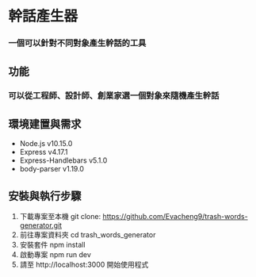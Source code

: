 # 幹話產生器
### 一個可以針對不同對象產生幹話的工具

## 功能
### 可以從工程師、設計師、創業家選一個對象來隨機產生幹話

## 環境建置與需求
- Node.js v10.15.0
- Express v4.17.1
- Express-Handlebars v5.1.0
- body-parser v1.19.0

## 安裝與執行步驟
1. 下載專案至本機
git clone: https://github.com/Evacheng9/trash-words-generator.git
2. 前往專案資料夾
cd trash_words_generator
3. 安裝套件
npm install
4. 啟動專案
npm run dev
5. 請至 http://localhost:3000 開始使用程式